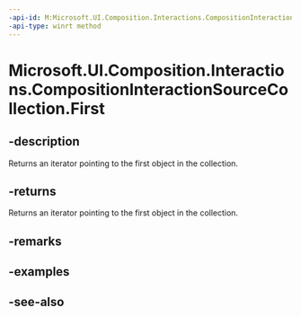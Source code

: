 ```yaml
---
-api-id: M:Microsoft.UI.Composition.Interactions.CompositionInteractionSourceCollection.First
-api-type: winrt method
---
```


<!-- Method syntax
public Windows.Foundation.Collections.IIterator<Windows.UI.Composition.Interactions.ICompositionInteractionSource> First()
-->

# Microsoft.UI.Composition.Interactions.CompositionInteractionSourceCollection.First

## -description
Returns an iterator pointing to the first object in the collection.

## -returns
Returns an iterator pointing to the first object in the collection.

## -remarks

## -examples

## -see-also
